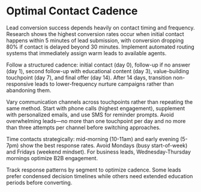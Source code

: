 # Optimal Contact Cadence

Lead conversion success depends heavily on contact timing and frequency. Research shows the highest conversion rates occur when initial contact happens within 5 minutes of lead submission, with conversion dropping 80% if contact is delayed beyond 30 minutes. Implement automated routing systems that immediately assign warm leads to available agents.

Follow a structured cadence: initial contact (day 0), follow-up if no answer (day 1), second follow-up with educational content (day 3), value-building touchpoint (day 7), and final offer (day 14). After 14 days, transition non-responsive leads to lower-frequency nurture campaigns rather than abandoning them.

Vary communication channels across touchpoints rather than repeating the same method. Start with phone calls (highest engagement), supplement with personalized emails, and use SMS for reminder prompts. Avoid overwhelming leads—no more than one touchpoint per day and no more than three attempts per channel before switching approaches.

Time contacts strategically: mid-morning (10-11am) and early evening (5-7pm) show the best response rates. Avoid Mondays (busy start-of-week) and Fridays (weekend mindset). For business leads, Wednesday-Thursday mornings optimize B2B engagement.

Track response patterns by segment to optimize cadence. Some leads prefer condensed decision timelines while others need extended education periods before converting.

